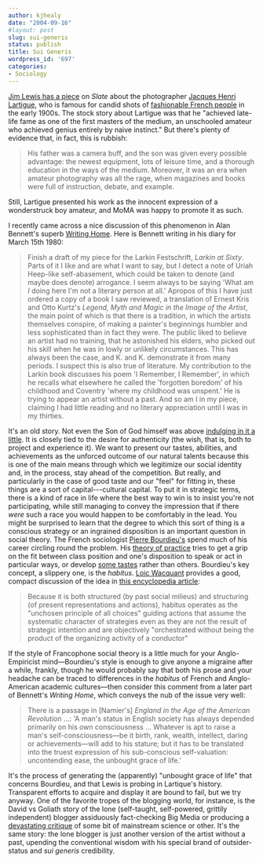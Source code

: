 ```yaml
---
author: kjhealy
date: "2004-09-16"
#layout: post
slug: sui-generis
status: publish
title: Sui Generis
wordpress_id: '697'
categories:
- Sociology
---
```


[Jim Lewis has a piece](http://www.slate.com/id/2106598/) on *Slate* about the photographer [Jacques Henri Lartigue](http://www.lartigue.org/), who is famous for candid shots of [fashionable French people](http://www.slate.com/id/2106614/) in the early 1900s. The stock story about Lartigue was that he "achieved late-life fame as one of the first masters of the medium, an unschooled amateur who achieved genius entirely by naive instinct." But there's plenty of evidence that, in fact, this is rubbish:

> His father was a camera buff, and the son was given every possible advantage: the newest equipment, lots of leisure time, and a thorough education in the ways of the medium. Moreover, it was an era when amateur photography was all the rage, when magazines and books were full of instruction, debate, and example.

Still, Lartigue presented his work as the innocent expression of a wonderstruck boy amateur, and MoMA was happy to promote it as such.

I recently came across a nice discussion of this phenomenon in Alan Bennett's superb [Writing Home](http://www.amazon.com/exec/obidos/ASIN/0312422571/kieranhealysw-20/ref=nosim/). Here is Bennett writing in his diary for March 15th 1980:

> Finish a draft of my piece for the Larkin Festschrift, *Larkin at Sixty*. Parts of it I like and are what I want to say, but I detect a note of Uriah Heep-like self-abasement, which could be taken to denote (and maybe does denote) arrogance. I seem always to be saying 'What am *I* doing here I'm not a literary person at all.' Apropos of this I have just ordered a copy of a book I saw reviewed, a translation of Ernest Kris and Otto Kurtz's *Legend, Myth and Magic in the Image of the Artist*, the main point of which is that there is a tradition, in which the artists themselves conspire, of making a painter's beginnings humbler and less sophisticated than in fact they were. The public liked to believe an artist had no training, that he astonished his elders, who picked out his skill when he was in lowly or unlikely circumstances. This has always been the case, and K. and K. demonstrate it from many periods. I suspect this is also true of literature. My contribution to the Larkin book discusses his poem 'I Remember, I Remember', in which he recalls what elsewhere he called the 'forgotten boredom' of his childhood and Coventry 'where my childhood was unspent.' He is trying to appear an artist without a past. And so am I in my piece, claiming I had little reading and no literary appreciation until I was in my thirties.

It's an old story. Not even the Son of God himself was above [indulging in it a little](http://www.jerusalemperspective.com/scripture/Luke02~46-47.html). It is closely tied to the desire for authenticity (the wish, that is, both to project and experience it). We want to present our tastes, abilities, and achievements as the unforced outcome of our natural talents because this is one of the main means through which we legitimize our social identity and, in the process, stay ahead of the competition. But really, and particularly in the case of good taste and our "feel" for fitting in, these things are a sort of capital---cultural capital. To put it in strategic terms, there is a kind of race in life where the best way to win is to insist you're not participating, while still managing to convey the impression that if there *were* such a race you would happen to be comfortably in the lead. You might be surprised to learn that the degree to which this sort of thing is a conscious strategy or an ingrained disposition is an important question in social theory. The French sociologist [Pierre Bourdieu's](http://en.wikipedia.org/wiki/Pierre_Bourdieu) spend much of his career circling round the problem. His [theory of practice](http://www.amazon.com/exec/obidos/ASIN/0804733635/kieranhealysw-20/ref=nosim/) tries to get a grip on the fit between class position and one's disposition to speak or act in particular ways, or develop [some tastes](http://www.amazon.com/exec/obidos/ASIN/0674212770/kieranhealysw-20/ref=nosim/) rather than others. Bourdieu's key concept, a slippery one, is the *habitus*. [Loic Wacquant](http://www.newschool.edu/gf/soc/faculty/wacquant/index.htm) provides a good, compact discussion of the idea in [this encyclopedia article](http://www.newschool.edu/gf/soc/faculty/wacquant/papers/Habitus.pdf):

> Because it is both structured (by past social milieus) and structuring (of present representations and actions), habitus operates as the "unchosen principle of all choices" guiding actions that assume the systematic character of strategies even as they are not the result of strategic intention and are objectively "orchestrated without being the product of the organizing activity of a conductor"

If the style of Francophone social theory is a little much for your Anglo-Empiricist mind—Bourdieu's style is enough to give anyone a migraine after a while, frankly, though he would probably say that both his prose and your headache can be traced to differences in the *habitus* of French and Anglo-American academic cultures—then consider this comment from a later part of Bennett's *Writing Home*, which conveys the nub of the issue very well:

> There is a passage in [Namier's] *England in the Age of the American Revolution* ...: 'A man's status in English society has always depended primarily on his own consciousness … Whatever is apt to raise a man's self-consciousness—be it birth, rank, wealth, intellect, daring or achievements—will add to his stature; but it has to be translated into the truest expression of his sub-conscious self-valuation: uncontending ease, the unbought grace of life.'

It's the process of generating the (apparently) "unbought grace of life" that concerns Bourdieu, and that Lewis is probing in Lartique's history. Transparent efforts to acquire and display it are bound to fail, but we try anyway. One of the favorite tropes of the blogging world, for instance, is the David vs Goliath story of the lone (self-taught, self-powered, grittily independent) blogger assiduously fact-checking Big Media or producing a [devastating critique](http://www.crookedtimber.org/archives/002420.html) of some bit of mainstream science or other. It's the same story: the lone blogger is just another version of the artist without a past, upending the conventional wisdom with his special brand of outsider-status and *sui generis* credibility.



